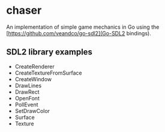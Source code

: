 # chaser

An implementation of simple game mechanics in Go using the
[https://github.com/veandco/go-sdl2](Go-SDL2 bindings).

## SDL2 library examples

* CreateRenderer
* CreateTextureFromSurface
* CreateWindow
* DrawLines
* DrawRect
* OpenFont
* PollEvent
* SetDrawColor
* Surface
* Texture

